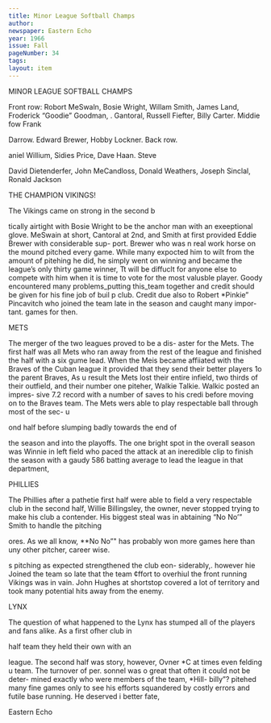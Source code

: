 ```yaml
---
title: Minor League Softball Champs
author: 
newspaper: Eastern Echo
year: 1966
issue: Fall
pageNumber: 34
tags:
layout: item
---
```


MINOR LEAGUE SOFTBALL CHAMPS

Front row: Robort MeSwaln, Bosie Wright, Willam Smith, James Land, Froderick “Goodie” Goodman, . Gantoral, Russell Fiefter, Billy Carter. Middie fow Frank

Darrow. Edward Brewer, Hobby Lockner. Back row.

aniel Willium, Sidies Price, Dave Haan. Steve

David Dietenderfer, John MeCandloss, Donald Weathers, Joseph Sinclal, Ronald Jackson

THE CHAMPION VIKINGS!

The Vikings came on strong in the second b

tically airtight with Bosie Wright to be the anchor man with an exeeptional glove. MeSwain at short, Cantoral at 2nd, and Smith at first provided Eddie Brewer with considerable sup- port. Brewer who was n real work horse on the mound pitched every game. While many expocted him to wilt from the amount of pitehing he did, he simply went on winning and became the league’s only thirty game winner, Tt will be diffuclt for anyone else to compete with him when it is time to vote for the most valusble player. Goody encountered many problems_putting this_team together and credit should be given for his fine job of buil p club. Credit due also to Robert *Pinkie” Pincavitch who joined the team late in the season and caught many impor- tant. games for then.

METS

The merger of the two leagues proved to be a dis- aster for the Mets. The first half was all Mets who ran away from the rest of the league and finished the half with a six gume lead. When the Meis became affiiated with the Braves of the Cuban league it provided that they send their better players 1o the parent Braves, As u result the Mets lost their entire infield, two thirds of their outfield, and their number one piteher, Walkie Talkie. Walkic posted an impres- sive 7.2 record with a number of saves to his credi before moving on to the Braves team. The Mets wers able to play respectable ball through most of the sec- u

ond half before slumping badly towards the end of

the season and into the playoffs. The one bright spot in the overall season was Winnie in left field who paced the attack at an ineredible clip to finish the season with a gaudy 586 batting average to lead the Ieague in that department,

PHILLIES

The Phillies after a pathetie first half were able to field a very respectable club in the second half, Willie Billingsley, the owner, never stopped trying to make his club a contender. His biggest steal was in abtaining “No No’” Smith to handle the pitching

ores. As we all know, **No No”" has probably won more games here than uny other pitcher, career wise.

s pitching as expected strengthened the club eon- siderably,. however hie Joined the team so late that the team ¢ffort to overhiul the front running Vikings was in vain. John Hughes at shortstop covered a lot of territory and took many potential hits away from the enemy.

LYNX

The question of what happened to the Lynx has stumped all of the players and fans alike. As a first ofher club in

half team they held their own with an

league. The second half was story, however, Ovner *C at times even felding u team. The turnover of per. sonnel was o great that often it could not be deter- mined exactly who were members of the team, *Hill- billy”? pitehed many fine games only to see his efforts squandered by costly errors and futile base running. He deserved i better fate,

Eastern Echo
